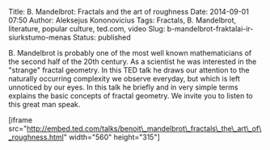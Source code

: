 Title: B. Mandelbrot: Fractals and the art of roughness
Date: 2014-09-01 07:50
Author: Aleksejus Kononovicius
Tags: Fractals, B. Mandelbrot, literature, popular culture, ted.com, video
Slug: b-mandelbrot-fraktalai-ir-siurkstumo-menas
Status: published

B. Mandelbrot is probably
one of the most well known mathematicians of the second half of the 20th
century. As a scientist he was interested in the "strange" fractal
geometry. In this TED talk he draws our attention to the naturally
occurring complexity we observe everyday, but which is left unnoticed by
our eyes. In this talk he briefly and in very simple terms explains the
basic concepts of fractal geometry. We invite you to listen to this
great man speak.

\[iframe
src="http://embed.ted.com/talks/benoit\_mandelbrot\_fractals\_the\_art\_of\_roughness.html"
width="560" height="315"\]
